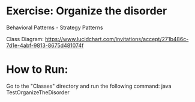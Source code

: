 # Exercise: Organize the disorder
Behavioral Patterns - Strategy Patterns

Class Diagram:
https://www.lucidchart.com/invitations/accept/271b486c-7d1e-4abf-9813-8675d481074f

# How to Run:

Go to the "Classes" directory and run the following command:
java TestOrganizeTheDisorder
